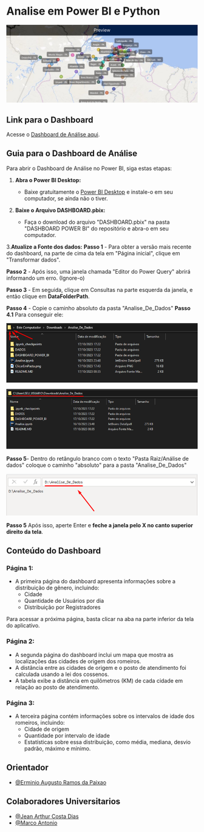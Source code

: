 # Analise em Power BI e Python

![img](/Analise_De_Dados//images_readme/image_readme.png)

## Link para o Dashboard

Acesse o [Dashboard de Análise aqui](./DASHBOARD_POWER_BI/DASHBOARD.pbix).

## Guia para o Dashboard de Análise

Para abrir o Dashboard de Análise no Power BI, siga estas etapas:

1. **Abra o Power BI Desktop:**
   - Baixe gratuitamente o [Power BI Desktop](https://powerbi.microsoft.com/) e instale-o em seu computador, se ainda não o tiver.

2. **Baixe o Arquivo DASHBOARD.pbix:**
   - Faça o download do arquivo "DASHBOARD.pbix" na pasta "DASHBOARD POWER BI" do repositório e abra-o em seu computador.

3.**Atualize a Fonte dos dados:**
   **Passo 1** - Para obter a versão mais recente do dashboard, na parte de cima da tela em "Página inicial", clique em "Transformar dados".

   **Passo 2** - Após isso, uma janela chamada "Editor do Power Query" abrirá informando um erro. (Ignore-o)

   **Passo 3** - Em seguida, clique em Consultas na parte esquerda da janela, e então clique em **DataFolderPath**.

   **Passo 4** - Copie o caminho absoluto da pasta "Analise_De_Dados"
      **Passo 4.1** Para conseguir ele:

   ![img]( /Analise_De_Dados//images_readme/ClicarEmPasta.png )

   ![img]( /Analise_De_Dados//images_readme/Caminho_absoluto.png )

   **Passo 5**- Dentro do retângulo branco com o texto "Pasta Raiz/Análise de dados" coloque o caminho "absoluto" para a pasta "Analise_De_Dados"

   ![img]( /Analise_De_Dados//images_readme/ColarOCaminho.png )

   **Passo 5** Após isso, aperte Enter e **feche a janela pelo X no canto superior direito da tela**.

## Conteúdo do Dashboard

### Página 1:

- A primeira página do dashboard apresenta informações sobre a distribuição de gênero, incluindo:
  - Cidade
  - Quantidade de Usuários por dia
  - Distribuição por Registradores

Para acessar a próxima página, basta clicar na aba na parte inferior da tela do aplicativo.

### Página 2:

- A segunda página do dashboard inclui um mapa que mostra as localizações das cidades de origem dos romeiros.
- A distância entre as cidades de origem e o posto de atendimento foi calculada usando a lei dos cossenos.
- A tabela exibe a distância em quilômetros (KM) de cada cidade em relação ao posto de atendimento.

### Página 3:

- A terceira página contém informações sobre os intervalos de idade dos romeiros, incluindo:
  - Cidade de origem
  - Quantidade por intervalo de idade
  - Estatísticas sobre essa distribuição, como média, mediana, desvio padrão, máximo e mínimo.


## Orientador

- [@Erminio Augusto Ramos da Paixao](http://lattes.cnpq.br/3441462516404507)

## Colaboradores Universitarios

- [@Jean Arthur Costa Dias](https://github.com/JeanArthurCostaDias)
- [@Marco Antonio](https://github.com/marco0antonio0)
